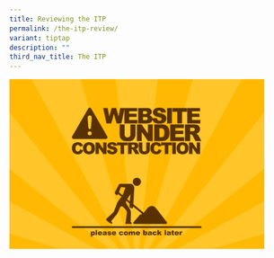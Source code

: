 ```yaml
---
title: Reviewing the ITP
permalink: /the-itp-review/
variant: tiptap
description: ""
third_nav_title: The ITP
---
```

<p></p>
<div class="isomer-image-wrapper">
<img style="width: 90%;" height="auto" width="100%" alt="Under Construction Graphic" src="/images/Under_Construction.png">
</div>
<p></p>